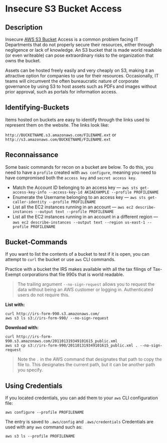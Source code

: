 # Insecure S3 Bucket Access
## Description
Insecure [AWS S3 Bucket](https://aws.amazon.com/s3/) Access is a common problem facing IT Departments that do not properly secure their resources, either through negligence or lack of knowledge. An S3 bucket that is made world readable (or even writeable) can pose extraordinary risks to the organization that owns the bucket.

Assets can be hosted freely easily and very cheaply on S3, making it an attractive option for companies to use for their resources. Occasionally, IT teams will circumvent the often bureaucratic nature of corporate governance by using S3 to host assets such as PDFs and images without prior approval, such as portals for information access. 

## Identifying-Buckets
Items hosted on buckets are easy to identify through the links used to represent them on the website. The links look like:

`http://BUCKETNAME.s3.amazonaws.com/FILENAME.ext` 
or
`http://s3.amazonaws.com/BUCKETNAME/FILENAME.ext`

## Reconnaissance
Some basic commands for recon on a bucket are below. To do this, you need to have a `profile` created with `aws configure`, meaning you need to have compromised both the `access key` and `secret access key`. 
- Match the Account ID belonging to an access key &mdash;  `aws sts get-access-key-info --access-key-id AKIAEXAMPLE --profile PROFILENAME` 
- Enumerate the Username belonging to an access key &mdash; `aws sts get-caller-identity --profile PROFILENAME`
- List all the EC2 instances running in an account &mdash; `aws ec2 describe-instances --output text --profile PROFILENAME`
- List all the EC2 instances running in an account in a different region &mdash; `aws ec2 describe-instances --output text --region us-east-1 --profile PROFILENAME`

## Bucket-Commands
If you want to list the contents of a bucket to test if it is open, you can attempt to `curl` the bucket or use `aws` CLI commands. 

Practice with a bucket the IRS makes available with all the tax filings of Tax-Exempt corporations that file 990s that is world readable.

> The trailing argument `--no-sign-request` allows you to request the data without being an AWS customer or logging in. Authenticated users do not require this.

**List with:**
```
curl http://irs-form-990.s3.amazonaws.com/
aws s3 ls s3://irs-form-990/ --no-sign-request
```

**Download with:**
```
curl http://irs-form-990.s3.amazonaws.com/201101319349101615_public.xml
aws s3 cp s3://irs-form-990/201101319349101615_public.xml . --no-sign-request
```
> Note the `.` in the AWS command that designates that path to copy the file to. This designates the current path, but it can be another path you specify. 
## Using Credentials
If you located credentials, you can add them to your `aws` CLI configuration file:
```
aws configure --profile PROFILENAME
```
The entry is saved to `.aws/config` and `.aws/credentials`
Credentials are used with any `aws` command such as:
```
aws s3 ls --profile PROFILENAME
```

